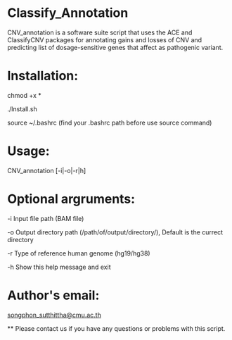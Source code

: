 # Classify_Annotation

  CNV_annotation is a software suite script that uses the ACE and ClassifyCNV packages
for annotating gains and losses of CNV and predicting list of dosage-sensitive genes
that affect as pathogenic variant.

# Installation:

  chmod +x *

  ./Install.sh
  
  source ~/.bashrc (find your .bashrc path before use source command)

# Usage: 

  CNV_annotation [-i|-o|-r|h]

# Optional argruments:

  -i       Input file path (BAM file)
  
  -o       Output directory path (/path/of/output/directory/), Default is the currect directory
  
  -r       Type of reference human genome (hg19/hg38)
  
  -h       Show this help message and exit
  
# Author's email:

  songphon_sutthittha@cmu.ac.th
  
** Please contact us if you have any questions or problems with this script.
